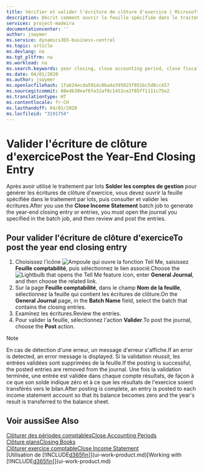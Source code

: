 ```yaml
---
title: Vérifier et valider l'écriture de clôture d'exercice | Microsoft Docs
description: Décrit comment ouvrir la feuille spécifiée dans le traitement par lots Clôturer exercice comptable, puis examiner et valider l'écriture de clôture de fin d'exercice.
services: project-madeira
documentationcenter: ''
author: jswymer
ms.service: dynamics365-business-central
ms.topic: article
ms.devlang: na
ms.tgt_pltfrm: na
ms.workload: na
ms.search.keywords: year closing, close accounting period, close fiscal year, bank account detailed trial balance
ms.date: 04/01/2020
ms.author: jswymer
ms.openlocfilehash: 1fa624ecda5914c0ba4e395025f051bc5d8cc457
ms.sourcegitcommit: 88e4b30eaf6fa32af0c1452ce2f85ff1111c75e2
ms.translationtype: HT
ms.contentlocale: fr-CH
ms.lasthandoff: 04/01/2020
ms.locfileid: "3191754"
---
```

# <a name="post-the-year-end-closing-entry"></a><span data-ttu-id="91d90-103">Valider l'écriture de clôture d'exercice</span><span class="sxs-lookup"><span data-stu-id="91d90-103">Post the Year-End Closing Entry</span></span>
<span data-ttu-id="91d90-104">Après avoir utilisé le traitement par lots **Solder les comptes de gestion** pour générer les écritures de clôture d'exercice, vous devez ouvrir la feuille spécifiée dans le traitement par lots, puis consulter et valider les écritures.</span><span class="sxs-lookup"><span data-stu-id="91d90-104">After you use the **Close Income Statement** batch job to generate the year-end closing entry or entries, you must open the journal you specified in the batch job, and then review and post the entries.</span></span>

## <a name="to-post-the-year-end-closing-entry"></a><span data-ttu-id="91d90-105">Pour valider l'écriture de clôture d'exercice</span><span class="sxs-lookup"><span data-stu-id="91d90-105">To post the year end closing entry</span></span>
1. <span data-ttu-id="91d90-106">Choisissez l'icône ![Ampoule qui ouvre la fonction Tell Me](media/ui-search/search_small.png "Dites-moi ce que vous voulez faire"), saisissez **Feuille comptabilité**, puis sélectionnez le lien associé.</span><span class="sxs-lookup"><span data-stu-id="91d90-106">Choose the ![Lightbulb that opens the Tell Me feature](media/ui-search/search_small.png "Tell me what you want to do") icon, enter **General Journal**, and then choose the related link.</span></span>
2. <span data-ttu-id="91d90-107">Sur la page **Feuille comptabilité**, dans le champ **Nom de la feuille**, sélectionnez la feuille qui contient les écritures de clôture.</span><span class="sxs-lookup"><span data-stu-id="91d90-107">On the **General Journal** page, in the **Batch Name** field, select the batch that contains the closing entries.</span></span>
3. <span data-ttu-id="91d90-108">Examinez les écritures.</span><span class="sxs-lookup"><span data-stu-id="91d90-108">Review the entries.</span></span>
4. <span data-ttu-id="91d90-109">Pour valider la feuille, sélectionnez l'action **Valider**.</span><span class="sxs-lookup"><span data-stu-id="91d90-109">To post the journal, choose the **Post** action.</span></span>

> [!NOTE]  
>   <span data-ttu-id="91d90-110">En cas de détection d'une erreur, un message d'erreur s'affiche.</span><span class="sxs-lookup"><span data-stu-id="91d90-110">If an error is detected, an error message is displayed.</span></span> <span data-ttu-id="91d90-111">Si la validation réussit, les entrées validées sont supprimées de la feuille.</span><span class="sxs-lookup"><span data-stu-id="91d90-111">If the posting is successful, the posted entries are removed from the journal.</span></span> <span data-ttu-id="91d90-112">Une fois la validation terminée, une entrée est validée dans chaque compte résultats, de façon à ce que son solde indique zéro et à ce que les résultats de l'exercice soient transférés vers le bilan.</span><span class="sxs-lookup"><span data-stu-id="91d90-112">After posting is complete, an entry is posted to each income statement account so that its balance becomes zero and the year's result is transferred to the balance sheet.</span></span>

## <a name="see-also"></a><span data-ttu-id="91d90-113">Voir aussi</span><span class="sxs-lookup"><span data-stu-id="91d90-113">See Also</span></span>
[<span data-ttu-id="91d90-114">Clôturer des périodes comptables</span><span class="sxs-lookup"><span data-stu-id="91d90-114">Close Accounting Periods</span></span>](year-close-account-periods.md)  
[<span data-ttu-id="91d90-115">Clôture plans</span><span class="sxs-lookup"><span data-stu-id="91d90-115">Closing Books</span></span>](year-close-books.md)  
[<span data-ttu-id="91d90-116">Clôturer exercice comptable</span><span class="sxs-lookup"><span data-stu-id="91d90-116">Close Income Statement</span></span>](year-close-income-statement.md)  
<span data-ttu-id="91d90-117">[Utilisation de [!INCLUDE[d365fin](includes/d365fin_md.md)]](ui-work-product.md)</span><span class="sxs-lookup"><span data-stu-id="91d90-117">[Working with [!INCLUDE[d365fin](includes/d365fin_md.md)]](ui-work-product.md)</span></span>
